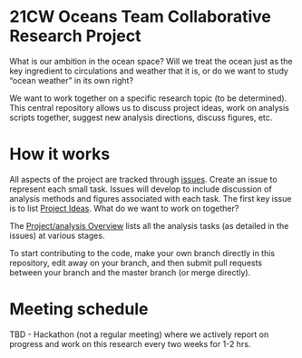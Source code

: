 # 21CW Oceans Team Collaborative Research Project

What is our ambition in the ocean space? Will we treat the ocean just as the key ingredient to circulations and weather that it is, or do we want to study “ocean weather” in its own right?

We want to work together on a specific research topic (to be determined). This central repository allows us to discuss project ideas, work on analysis scripts together, suggest new analysis directions, discuss figures, etc. 


# How it works

All aspects of the project are tracked through [issues](https://github.com/PaulSpence/21CW_Ocean_Collab/issues). Create an issue to represent each small task. Issues will develop to include discussion of analysis methods and figures associated with each task. The first key issue is to list [Project Ideas](https://github.com/PaulSpence/21CW_Ocean_Collab/issues/1). What do we want to work on together?

The [Project/analysis Overview](https://github.com/users/PaulSpence/projects/3/views/1) lists all the analysis tasks (as detailed in the issues) at various stages.

To start contributing to the code, make your own branch directly in this repository, edit away on your branch, and then submit pull requests between your branch and the master branch (or merge directly).

# Meeting schedule

TBD - Hackathon (not a regular meeting) where we actively report on progress and work on this research every two weeks for 1-2 hrs.
